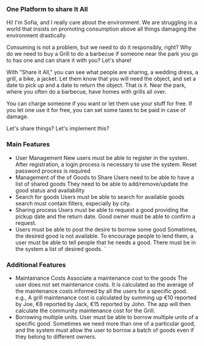 ### One Platform to share It All
Hi! I'm Sofia, and I really care about the environment. We are struggling in a world that insists on promoting consumption above all things damaging the environment drastically.

Consuming is not a problem, but we need to do it responsibly, right? Why do we need to buy a Grill to do a barbecue if someone near the park you go to has one and can share it with you? Let's share!

With "Share it All," you can see what people are sharing, a wedding dress, a grill, a bike, a jacket. Let them know that you will need the object, and set a date to pick up and a date to return the object. That is it. Near the park, where you often do a barbecue, have homes with grills all over.

You can charge someone if you want or let them use your stuff for free. If you let one use it for free, you can set some taxes to be paid in case of damage.

Let's share things? Let's implement this?
### Main Features
- User Management 
    New users must be able to register in the system.
    After registration, a login process is necessary to use the system. 
    Reset password process is required
- Management of the of Goods to Share
    Users need to be able to have a list of shared goods
    They need to be able to add/remove/update the good status and availability
- Search for goods
    Users must be able to search for available goods
    search must contain filters, especially by city.
- Sharing process
    Users must be able to request a good providing the pickup date and the return date.
    Good owner must be able to confirm a request.
- Users must be able to post the desire to borrow some good
    Sometimes, the desired good is not available. To encourage people to lend them, a user must be able to tell people that he needs a good.
    There must be in the system a list of desired goods. `

### Additional Features

- Maintainance Costs
    Associate a maintenance cost to the goods
    The user does not set maintenance costs. It is calculated as the average of the maintenance costs informed by all the users for a specific good. 
    e.g., A grill maintenance cost is calculated by summing up €10 reported by Joe, €8 reported by Jack, €15 reported by John. The app will then calculate the community maintenance cost for the Grill.
- Borrowing multiple units.
    User must be able to borrow multiple units of a specific good. Sometimes we need more than one of a particular good, and the system must allow the user to borrow a batch of goods even if they belong to different owners.
